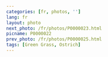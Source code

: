```yaml
---
categories: [fr, photos, '']
lang: fr
layout: photo
next_photo: /fr/photos/P0000023.html
picname: P0000022
prev_photo: /fr/photos/P0000025.html
tags: [Green Grass, Ostrich]
---
```

